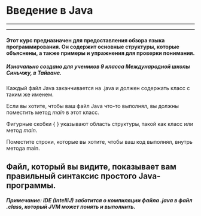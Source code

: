 Введение в Java
=========================================================
___
***
#### Этот курс предназначен для предоставления обзора языка программирования. Он содержит основные структуры, которые объяснены, а также примеры и упражнения для проверки понимания.

##### Изначально создано для учеников 9 класса Международной школы Синьчжу, в Тайване.

Каждый файл Java заканчивается на .java и должен содержать класс с таким же именем.

Если вы хотите, чтобы ваш файл Java что-то выполнял, вы должны поместить метод *main* в этот класс.

Фигурные скобки \{ \} указывают область структуры, такой как класс или метод *main*.

Поместите строки, которые вы хотите, чтобы ваш код выполнял, внутрь метода main.

Файл, который вы видите, показывает вам правильный синтаксис простого Java-программы.
---
##### Примечание: IDE (IntelliJ) заботится о компиляции файла .java в файл .class, который JVM может понять и выполнить.